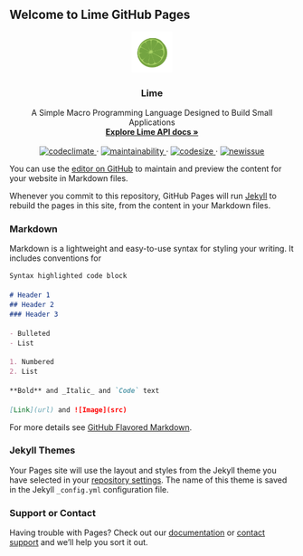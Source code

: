 ## Welcome to Lime GitHub Pages

<p align="center">
  <a href="https://lime-lang.xyz/">
    <img src="https://github.com/lime-macro/lime-lang.xyz/blob/master/img/lime.png?raw=true" alt="" width=72 height=72>
  </a>

  <h3 align="center">Lime</h3>

  <p align="center">
    A Simple Macro Programming Language Designed to Build Small Applications
    <br>
    <a href="https://lime-lang.xyz/apis/"><strong>Explore Lime API docs »</strong></a>
    <br>
    <br>
      <a href="https://codeclimate.com/github/lime-macro/lime-lang.xyz/">
        <img src="	https://img.shields.io/codeclimate/github/lime-macro/lime-lang.xyz.svg" alt="codeclimate">
      </a>
    ·
      <a href="https://codeclimate.com/github/lime-macro/lime-lang.xyz/maintainability">
        <img src="https://img.shields.io/codeclimate/maintainability/lime-macro/lime-lang.xyz.svg" alt="maintainability">
      </a>
    ·
      <a href="https://lime-lang.xyz/">
        <img src="https://img.shields.io/github/languages/code-size/lime-macro/lime-lang.xyz.svg" alt="codesize">
      </a>
    ·
    <a href="https://lime-lang.xyz/">
      <img src="https://img.shields.io/badge/new-issue-blue.svg" alt="newissue">
    </a>
  </p>
</p>

You can use the [editor on GitHub](https://github.com/lime-macro/lime-lang.xyz/edit/master/README.md) to maintain and preview the content for your website in Markdown files.

Whenever you commit to this repository, GitHub Pages will run [Jekyll](https://jekyllrb.com/) to rebuild the pages in this site, from the content in your Markdown files.

### Markdown

Markdown is a lightweight and easy-to-use syntax for styling your writing. It includes conventions for

```markdown
Syntax highlighted code block

# Header 1
## Header 2
### Header 3

- Bulleted
- List

1. Numbered
2. List

**Bold** and _Italic_ and `Code` text

[Link](url) and ![Image](src)
```

For more details see [GitHub Flavored Markdown](https://guides.github.com/features/mastering-markdown/).

### Jekyll Themes

Your Pages site will use the layout and styles from the Jekyll theme you have selected in your [repository settings](https://github.com/lime-macro/lime-lang.xyz/settings). The name of this theme is saved in the Jekyll `_config.yml` configuration file.

### Support or Contact

Having trouble with Pages? Check out our [documentation](https://help.github.com/categories/github-pages-basics/) or [contact support](https://github.com/contact) and we’ll help you sort it out.
